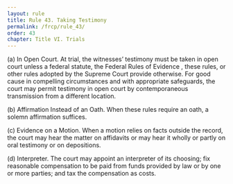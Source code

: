 ```yaml
---
layout: rule
title: Rule 43. Taking Testimony
permalink: /frcp/rule_43/
order: 43
chapter: Title VI. Trials
---
```


(a) In Open Court. At trial, the witnesses’ testimony must be taken in open court unless a federal statute, the Federal Rules of Evidence , these rules, or other rules adopted by the Supreme Court provide otherwise. For good cause in compelling circumstances and with appropriate safeguards, the court may permit testimony in open court by contemporaneous transmission from a different location.


(b) Affirmation Instead of an Oath. When these rules require an oath, a solemn affirmation suffices.


(c) Evidence on a Motion. When a motion relies on facts outside the record, the court may hear the matter on affidavits or may hear it wholly or partly on oral testimony or on depositions.


(d) Interpreter. The court may appoint an interpreter of its choosing; fix reasonable compensation to be paid from funds provided by law or by one or more parties; and tax the compensation as costs.
